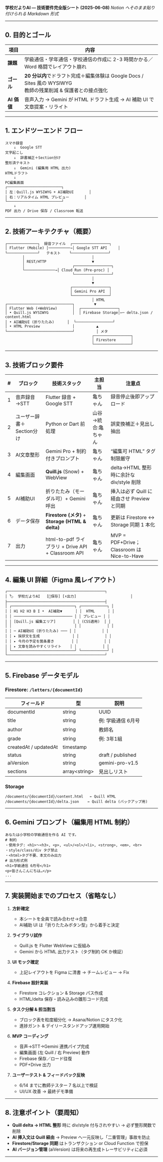 **学校だよりAI ― 技術要件完全版シート (2025-06-08)**
*Notion へそのまま貼り付けられる Markdown 形式*

---

## 0. 目的とゴール

| 項目        | 内容                                                                            |
| --------- | ----------------------------------------------------------------------------- |
| **課題**    | 学級通信・学年通信・学校通信の作成に 2-3 時間かかる／Word 格闘でレイアウト崩れ                                  |
| **ゴール**   | **20 分以内**でドラフト完成＋編集体験は Google Docs / Sites 風の WYSIWYG<br>教師の残業削減 & 保護者との接点強化 |
| **AI 価値** | 音声入力 → Gemini が HTML ドラフト生成 → AI 補助 UI で文章提案・リライト                             |

---

## 1. エンドツーエンド フロー

```plaintext
スマホ録音
    ↓  Google STT
文字起こし
    ↓  辞書補正＋Section分け
整形済テキスト
    ↓  Gemini (編集用 HTML 出力)
HTMLドラフト
    ↓
PC編集画面
┌─────────────────────────┐
│ 左：Quill.js WYSIWYG + AI補助UI       │
│ 右：リアルタイム HTML プレビュー       │
└─────────────────────────┘
    ↓
PDF 出力 / Drive 保存 / Classroom 転送
```

---

## 2. 技術アーキテクチャ（概要）

```
┌──────────────┐  録音ファイル  ┌─────────────────┐
│ Flutter (Mobile) │──────────→│ Google STT API     │
└──────────────┘   テキスト    └─────────────────┘
        │                               │
        │ REST/HTTP                     ▼
        │                      ┌─────────────────┐
        └──────────────→│ Cloud Run (Pre-proc) │
                               └─────────────────┘
                                        │
                                        ▼
                              ┌─────────────────┐
                              │ Gemini Pro API  │
                              └─────────────────┘
                                        │ HTML
┌──────────────────────────────┐         ▼
│ Flutter Web (+WebView)       │  ┌─────────────────┐
│ • Quill.js WYSIWYG           │  │ Firebase Storage│←─ delta.json / content.html
│ • AI補助UI (折りたたみ)      │  └─────────────────┘
│ • HTML Preview               │          ▲
└──────────────────────────────┘          │ メタ
                                        ┌─────────────────┐
                                        │ Firestore       │
                                        └─────────────────┘
```

---

## 3. 技術ブロック要件

| # | ブロック             | 技術スタック                                          | 主担当        | 注意点                                      |
| - | ---------------- | ----------------------------------------------- | ---------- | ---------------------------------------- |
| 1 | 音声録音→STT         | Flutter 録音 + Google STT                         | 亀ちゃん       | 録音停止後即アップロード                             |
| 2 | ユーザー辞書＋Section分け | Python or Dart 前処理                              | 山谷→統合:亀ちゃん | 誤変換補正＋見出し抽出                              |
| 3 | AI文章整形           | Gemini Pro + 制約付きプロンプト                          | 亀ちゃん       | “編集可 HTML” タグ制限厳守                        |
| 4 | 編集画面             | **Quill.js** (Snow) + WebView                   | 亀ちゃん       | delta→HTML 整形時に余計な div/style 削除          |
| 5 | AI補助UI           | 折りたたみ（モーダル可）+ Gemini 呼出                         | 亀ちゃん       | 挿入は必ず Quill に経由させ Preview と同期            |
| 6 | データ保存            | **Firestore (メタ)** + **Storage (HTML & delta)** | 亀ちゃん       | 更新は Firestore ↔ Storage 同期 1 本化          |
| 7 | 出力               | html-to-pdf ライブラリ + Drive API + Classroom API   | 亀ちゃん       | MVP = PDF+Drive；Classroom は Nice-to-Have |

---

## 4. 編集 UI 詳細（Figma 風レイアウト）

```
┌─────────────────────────────────────────────┐
│ 🏷  学校だよりAI   [🔄保存] [⬇出力]                         │
├─────────────────────────────────────────────┤
│ ┌─────────────────────────────┐ ┌────────────┐ │
│ │ H1 H2 H3 B I •  AI補助▼      │ │  HTML      │ │
│ │ ─────────────────────────── │ │ プレビュー │ │
│ │ [Quill.js 編集エリア]        │ │ (CSS適用)  │ │
│ │                             │ │            │ │
│ │ ─ AI補助UI (折りたたみ) ─── │ │            │ │
│ │ ▸ 挨拶文を生成               │ │            │ │
│ │ ▸ 今月の予定を箇条書き        │ │            │ │
│ │ ▸ 文章を読みやすくリライト    │ │            │ │
│ └─────────────────────────────┘ └────────────┘ │
└─────────────────────────────────────────────┘
```

---

## 5. Firebase データモデル

### Firestore: `/letters/{documentId}`

| フィールド                 | 型              | 説明                |
| --------------------- | -------------- | ----------------- |
| documentId            | string         | UUID              |
| title                 | string         | 例: 学級通信 6月号       |
| author                | string         | 教師名               |
| grade                 | string         | 例: 3年1組           |
| createdAt / updatedAt | timestamp      |                   |
| status                | string         | draft / published |
| aiVersion             | string         | gemini-pro-v1.5   |
| sections              | array\<string> | 見出しリスト            |

### Storage

```
/documents/{documentId}/content.html   ← Quill HTML
/documents/{documentId}/delta.json    ← Quill delta (バックアップ用)
```

---

## 6. Gemini プロンプト（編集用 HTML 制約）

```
あなたは小学校の学級通信を作る AI です。
# 制約
・使用タグ: <h1>〜<h3>, <p>, <ul>/<ol>/<li>, <strong>, <em>, <br>
・style/class/div タグ禁止
・<html>タグ不要、本文のみ出力
# 出力形式例
<h1>学級通信 6月号</h1>
<p>皆さんこんにちは…</p>
...
```

---

## 7. 実装開始までのプロセス（省略なし）

1. **方針確定**

   * 本シートを全員で読み合わせ→合意
   * AI補助 UI は「折りたたみボタン型」から着手と決定
2. **ライブラリ試作**

   * Quill.js を Flutter WebView に仮組み
   * Gemini から HTML 出力テスト（タグ制約 OK か検証）
3. **UI モック確定**

   * 上記レイアウトを Figma に清書 → チームレビュー → Fix
4. **Firebase 設計実装**

   * Firestore コレクション & Storage パス作成
   * HTML/delta 保存・読み込みの雛形コード完成
5. **タスク分解 & 担当割当**

   * ブロック表を粒度細分化 → Asana/Notion にタスク化
   * 進捗ガント & デイリースタンドアップ運用開始
6. **MVP コーディング**

   * 音声→STT→Gemini 連携パイプ完成
   * 編集画面 (左 Quill / 右 Preview) 動作
   * Firebase 保存／ロード往復
   * PDF+Drive 出力
7. **ユーザーテスト & フィードバック反映**

   * 6/14 までに教師テスター 7 名以上で検証
   * UI/UX 改善 → 最終デモ準備

---

## 8. 注意ポイント（要周知）

* **Quill delta → HTML 整形** 時に div/style 付与されやすい → 必ず整形関数で削除
* **AI 挿入文は Quill 経由** → Preview へ一元反映し「二重管理」事故を防止
* **Firestore/Storage 同期** はトランザクション or Cloud Function で担保
* **AI バージョン管理** (aiVersion) は将来の再生成トレーサビリティに必須

---
